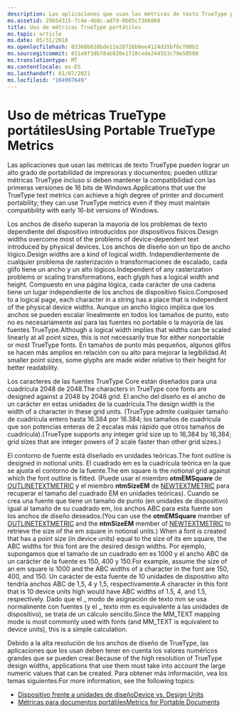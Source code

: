 ```yaml
---
description: Las aplicaciones que usan las métricas de texto TrueType pueden lograr un alto grado de portabilidad de impresoras y documentos; pueden utilizar métricas TrueType incluso si deben mantener la compatibilidad con las primeras versiones de 16 bits de Windows.
ms.assetid: 29b54315-7c4e-4b8c-ad79-0b85c7386860
title: Uso de métricas TrueType portátiles
ms.topic: article
ms.date: 05/31/2018
ms.openlocfilehash: 83360b620bde11e20726b0ee4124d35bf6cf00b2
ms.sourcegitcommit: 831e8f3db78ab820e1710cede244553c70e50500
ms.translationtype: MT
ms.contentlocale: es-ES
ms.lasthandoff: 01/07/2021
ms.locfileid: "104997649"
---
```

# <a name="using-portable-truetype-metrics"></a><span data-ttu-id="cbcc0-103">Uso de métricas TrueType portátiles</span><span class="sxs-lookup"><span data-stu-id="cbcc0-103">Using Portable TrueType Metrics</span></span>

<span data-ttu-id="cbcc0-104">Las aplicaciones que usan las métricas de texto TrueType pueden lograr un alto grado de portabilidad de impresoras y documentos; pueden utilizar métricas TrueType incluso si deben mantener la compatibilidad con las primeras versiones de 16 bits de Windows.</span><span class="sxs-lookup"><span data-stu-id="cbcc0-104">Applications that use the TrueType text metrics can achieve a high degree of printer and document portability; they can use TrueType metrics even if they must maintain compatibility with early 16-bit versions of Windows.</span></span>

<span data-ttu-id="cbcc0-105">Los anchos de diseño superan la mayoría de los problemas de texto dependiente del dispositivo introducidos por dispositivos físicos.</span><span class="sxs-lookup"><span data-stu-id="cbcc0-105">Design widths overcome most of the problems of device-dependent text introduced by physical devices.</span></span> <span data-ttu-id="cbcc0-106">Los anchos de diseño son un tipo de ancho lógico.</span><span class="sxs-lookup"><span data-stu-id="cbcc0-106">Design widths are a kind of logical width.</span></span> <span data-ttu-id="cbcc0-107">Independientemente de cualquier problema de rasterización o transformaciones de escalado, cada glifo tiene un ancho y un alto lógicos.</span><span class="sxs-lookup"><span data-stu-id="cbcc0-107">Independent of any rasterization problems or scaling transformations, each glyph has a logical width and height.</span></span> <span data-ttu-id="cbcc0-108">Compuesto en una página lógica, cada carácter de una cadena tiene un lugar independiente de los anchos de dispositivo físico.</span><span class="sxs-lookup"><span data-stu-id="cbcc0-108">Composed to a logical page, each character in a string has a place that is independent of the physical device widths.</span></span> <span data-ttu-id="cbcc0-109">Aunque un ancho lógico implica que los anchos se pueden escalar linealmente en todos los tamaños de punto, esto no es necesariamente así para las fuentes no portable o la mayoría de las fuentes TrueType.</span><span class="sxs-lookup"><span data-stu-id="cbcc0-109">Although a logical width implies that widths can be scaled linearly at all point sizes, this is not necessarily true for either nonportable or most TrueType fonts.</span></span> <span data-ttu-id="cbcc0-110">En tamaños de punto más pequeños, algunos glifos se hacen más amplios en relación con su alto para mejorar la legibilidad.</span><span class="sxs-lookup"><span data-stu-id="cbcc0-110">At smaller point sizes, some glyphs are made wider relative to their height for better readability.</span></span>

<span data-ttu-id="cbcc0-111">Los caracteres de las fuentes TrueType Core están diseñados para una cuadrícula 2048 de 2048.</span><span class="sxs-lookup"><span data-stu-id="cbcc0-111">The characters in TrueType core fonts are designed against a 2048 by 2048 grid.</span></span> <span data-ttu-id="cbcc0-112">El ancho del diseño es el ancho de un carácter en estas unidades de la cuadrícula.</span><span class="sxs-lookup"><span data-stu-id="cbcc0-112">The design width is the width of a character in these grid units.</span></span> <span data-ttu-id="cbcc0-113">(TrueType admite cualquier tamaño de cuadrícula entero hasta 16.384 por 16.384; los tamaños de cuadrícula que son potencias enteras de 2 escalas más rápido que otros tamaños de cuadrícula).</span><span class="sxs-lookup"><span data-stu-id="cbcc0-113">(TrueType supports any integer grid size up to 16,384 by 16,384; grid sizes that are integer powers of 2 scale faster than other grid sizes.)</span></span>

<span data-ttu-id="cbcc0-114">El contorno de fuente está diseñado en unidades teóricas.</span><span class="sxs-lookup"><span data-stu-id="cbcc0-114">The font outline is designed in notional units.</span></span> <span data-ttu-id="cbcc0-115">El cuadrado em es la cuadrícula teórica en la que se ajusta el contorno de la fuente.</span><span class="sxs-lookup"><span data-stu-id="cbcc0-115">The em square is the notional grid against which the font outline is fitted.</span></span> <span data-ttu-id="cbcc0-116">(Puede usar el miembro **otmEMSquare** de [OUTLINETEXTMETRIC](/windows/desktop/api/Wingdi/ns-wingdi-outlinetextmetrica) y el miembro **ntmSizeEM** de [NEWTEXTMETRIC](/windows/win32/api/wingdi/ns-wingdi-newtextmetrica) para recuperar el tamaño del cuadrado EM en unidades teóricas). Cuando se crea una fuente que tiene un tamaño de punto (en unidades de dispositivo) igual al tamaño de su cuadrado em, los anchos ABC para esta fuente son los anchos de diseño deseados.</span><span class="sxs-lookup"><span data-stu-id="cbcc0-116">(You can use the **otmEMSquare** member of [OUTLINETEXTMETRIC](/windows/desktop/api/Wingdi/ns-wingdi-outlinetextmetrica) and the **ntmSizeEM** member of [NEWTEXTMETRIC](/windows/win32/api/wingdi/ns-wingdi-newtextmetrica) to retrieve the size of the em square in notional units.) When a font is created that has a point size (in device units) equal to the size of its em square, the ABC widths for this font are the desired design widths.</span></span> <span data-ttu-id="cbcc0-117">Por ejemplo, supongamos que el tamaño de un cuadrado em es 1000 y el ancho ABC de un carácter de la fuente es 150, 400 y 150.</span><span class="sxs-lookup"><span data-stu-id="cbcc0-117">For example, assume the size of an em square is 1000 and the ABC widths of a character in the font are 150, 400, and 150.</span></span> <span data-ttu-id="cbcc0-118">Un carácter de esta fuente de 10 unidades de dispositivo alto tendría anchos ABC de 1,5, 4 y 1,5, respectivamente.</span><span class="sxs-lookup"><span data-stu-id="cbcc0-118">A character in this font that is 10 device units high would have ABC widths of 1.5, 4, and 1.5, respectively.</span></span> <span data-ttu-id="cbcc0-119">Dado que el \_ modo de asignación de texto mm se usa normalmente con fuentes (y el \_ texto mm es equivalente a las unidades de dispositivo), se trata de un cálculo sencillo.</span><span class="sxs-lookup"><span data-stu-id="cbcc0-119">Since the MM\_TEXT mapping mode is most commonly used with fonts (and MM\_TEXT is equivalent to device units), this is a simple calculation.</span></span>

<span data-ttu-id="cbcc0-120">Debido a la alta resolución de los anchos de diseño de TrueType, las aplicaciones que los usan deben tener en cuenta los valores numéricos grandes que se pueden crear.</span><span class="sxs-lookup"><span data-stu-id="cbcc0-120">Because of the high resolution of TrueType design widths, applications that use them must take into account the large numeric values that can be created.</span></span> <span data-ttu-id="cbcc0-121">Para obtener más información, vea los temas siguientes:</span><span class="sxs-lookup"><span data-stu-id="cbcc0-121">For more information, see the following topics:</span></span>

-   [<span data-ttu-id="cbcc0-122">Dispositivo frente a unidades de diseño</span><span class="sxs-lookup"><span data-stu-id="cbcc0-122">Device vs. Design Units</span></span>](device-vs--design-units.md)
-   [<span data-ttu-id="cbcc0-123">Métricas para documentos portátiles</span><span class="sxs-lookup"><span data-stu-id="cbcc0-123">Metrics for Portable Documents</span></span>](metrics-for-portable-documents.md)

 

 



